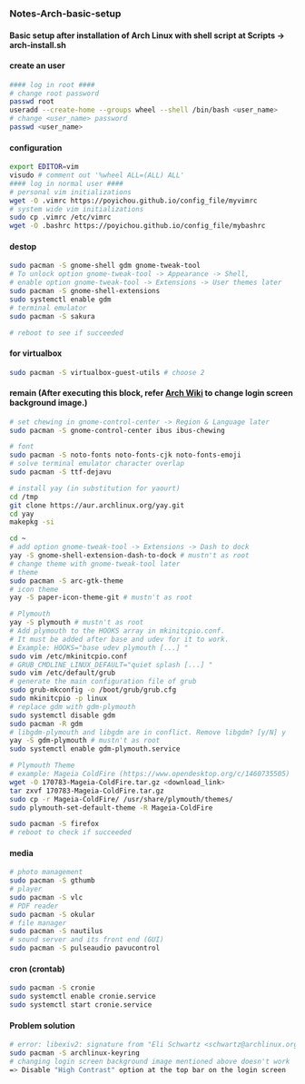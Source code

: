 ### Notes-Arch-basic-setup  

#### Basic setup after installation of Arch Linux with shell script at Scripts -> arch-install.sh  
#### create an user  
```bash
#### log in root ####
# change root password
passwd root
useradd --create-home --groups wheel --shell /bin/bash <user_name>
# change <user_name> password
passwd <user_name>
```
#### configuration  
```bash
export EDITOR=vim
visudo # comment out '%wheel ALL=(ALL) ALL'
#### log in normal user ####
# personal vim initializations
wget -O .vimrc https://poyichou.github.io/config_file/myvimrc
# system wide vim initializations
sudo cp .vimrc /etc/vimrc
wget -O .bashrc https://poyichou.github.io/config_file/mybashrc
```
#### destop  
```bash
sudo pacman -S gnome-shell gdm gnome-tweak-tool
# To unlock option gnome-tweak-tool -> Appearance -> Shell,
# enable option gnome-tweak-tool -> Extensions -> User themes later
sudo pacman -S gnome-shell-extensions
sudo systemctl enable gdm
# terminal emulator
sudo pacman -S sakura

# reboot to see if succeeded
```
#### for virtualbox  
```bash
sudo pacman -S virtualbox-guest-utils # choose 2
```
#### remain (After executing this block, refer [Arch Wiki](https://wiki.archlinux.org/index.php/GDM#Log-in_screen_background_image) to change login screen background image.)  
```bash
# set chewing in gnome-control-center -> Region & Language later
sudo pacman -S gnome-control-center ibus ibus-chewing

# font
sudo pacman -S noto-fonts noto-fonts-cjk noto-fonts-emoji
# solve terminal emulator character overlap
sudo pacman -S ttf-dejavu

# install yay (in substitution for yaourt)
cd /tmp
git clone https://aur.archlinux.org/yay.git
cd yay
makepkg -si

cd ~
# add option gnome-tweak-tool -> Extensions -> Dash to dock
yay -S gnome-shell-extension-dash-to-dock # mustn't as root
# change theme with gnome-tweak-tool later
# theme
sudo pacman -S arc-gtk-theme
# icon theme
yay -S paper-icon-theme-git # mustn't as root

# Plymouth
yay -S plymouth # mustn't as root
# Add plymouth to the HOOKS array in mkinitcpio.conf.
# It must be added after base and udev for it to work.
# Example: HOOKS="base udev plymouth [...] "
sudo vim /etc/mkinitcpio.conf
# GRUB_CMDLINE_LINUX_DEFAULT="quiet splash [...] "
sudo vim /etc/default/grub
# generate the main configuration file of grub
sudo grub-mkconfig -o /boot/grub/grub.cfg
sudo mkinitcpio -p linux
# replace gdm with gdm-plymouth
sudo systemctl disable gdm
sudo pacman -R gdm
# libgdm-plymouth and libgdm are in conflict. Remove libgdm? [y/N] y
yay -S gdm-plymouth # mustn't as root
sudo systemctl enable gdm-plymouth.service

# Plymouth Theme
# example: Mageia ColdFire (https://www.opendesktop.org/c/1460735505)
wget -O 170783-Mageia-ColdFire.tar.gz <download_link>
tar zxvf 170783-Mageia-ColdFire.tar.gz
sudo cp -r Mageia-ColdFire/ /usr/share/plymouth/themes/
sudo plymouth-set-default-theme -R Mageia-ColdFire

sudo pacman -S firefox
# reboot to check if succeeded
``` 
#### media  
```bash
# photo management
sudo pacman -S gthumb
# player
sudo pacman -S vlc
# PDF reader
sudo pacman -S okular
# file manager
sudo pacman -S nautilus
# sound server and its front end (GUI)
sudo pacman -S pulseaudio pavucontrol
```
#### cron (crontab)
```bash
sudo pacman -S cronie
sudo systemctl enable cronie.service
sudo systemctl start cronie.service
```
#### Problem solution  
```bash
# error: libexiv2: signature from "Eli Schwartz <schwartz@archlinux.org>" is unknown trust
sudo pacman -S archlinux-keyring
# changing login screen background image mentioned above doesn't work
=> Disable "High Contrast" option at the top bar on the login screen
```
